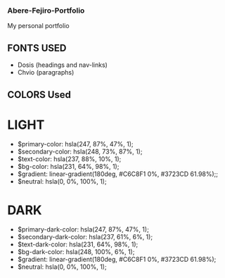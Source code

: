 ### Abere-Fejiro-Portfolio
My personal portfolio

## FONTS USED

- Dosis (headings and nav-links)
- Chvio (paragraphs)

## COLORS Used
# LIGHT

- $primary-color: hsla(247, 87%, 47%, 1);
- $secondary-color: hsla(248, 73%, 87%, 1);
- $text-color: hsla(237, 88%, 10%, 1);
- $bg-color: hsla(231, 64%, 98%, 1);
- $gradient: linear-gradient(180deg, #C6C8F1 0%, #3723CD 61.98%);;
- $neutral: hsla(0, 0%, 100%, 1);

# DARK
- $primary-dark-color: hsla(247, 87%, 47%, 1);
- $secondary-dark-color: hsla(237, 61%, 6%, 1);
- $text-dark-color: hsla(231, 64%, 98%, 1);
- $bg-dark-color: hsla(248, 100%, 6%, 1);
- $gradient: linear-gradient(180deg, #C6C8F1 0%, #3723CD 61.98%);
- $neutral: hsla(0, 0%, 100%, 1);